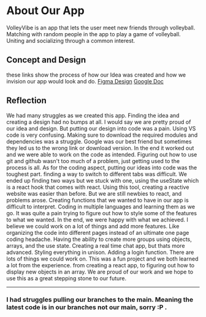 # About Our App
VolleyVibe is an app that lets the user meet new friends through volleyball. Matching with random people in the app to play a game of volleyball. Uniting and socializing through a common interest.

## Concept and Design
these links show the process of how our Idea was created and how we invision our app would look and do.
[Figma Design](https://www.figma.com/design/7cPIIyx2I8DKwdCxEK2Dcy/VolleyVibe?node-id=16-5187&t=Yw9P8RYBNOcXLCQ1-1)
[Google Doc](https://docs.google.com/document/d/1HrzRwfLQC909hGlSXfQqMIrO4o6KYwj5JZMhi9BKQxU/edit?usp=sharing)

## Reflection
We had many struggles as we created this app. Finding the idea and creating a design had no bumps at all. I would say we are pretty proud of our idea and design.
But putting our design into code was a pain. Using VS code is very confusing.
Making sure to download the required modules and dependencies was a struggle. Google was our best friend but sometimes they led us to the wrong link or download version. In the end it worked out and we were able to work on the code as intended.
Figuring out how to use git and github wasn't too much of a problem, just getting used to the process is all. As for the coding aspect, putting our ideas into code was the toughest part. 
finding a way to switch to different tabs was difficult. We ended up finding two ways but we stuck with one, using the useState which is a react hook that comes with react. Using this tool, creating a reactive website was easier than before. But we are still newbies to react, and problems arose. Creating functions that we wanted to have in our app is difficult to interpret. Coding in multiple languages and learning them as we go. It was quite a pain trying to figure out how to style some of the features to what we wanted. In the end, we were happy with what we achieved. I believe we could work on a lot of things and add more features. Like organizing the code into different pages instead of an ultimate one page coding headache. Having the ability to create more groups using objects, arrays, and the use state. Creating a real time chat app, but thats more advanced. Styling everything in unison. Adding a login function. There are lots of things we could work on. This was a fun project and we both learned a lot from the experience. from creating a react app, to figuring out how to display new objects in an array. We are proud of our work and we hope to use this as a great stepping stone to our future.

---

### I had struggles pulling our branches to the main. Meaning the latest code is in our branches not our main, sorry :P  .
